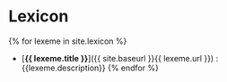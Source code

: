 # Lexicon

{% for lexeme in site.lexicon %}
* [__{{ lexeme.title }}__]({{ site.baseurl }}{{ lexeme.url }}) : {{lexeme.description}}
{% endfor %}
